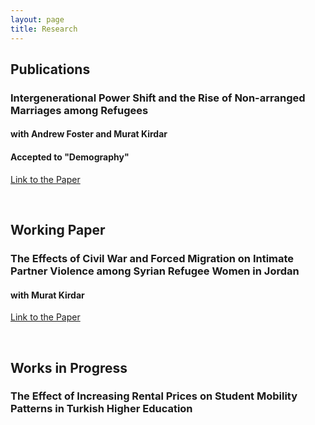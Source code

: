 ```yaml
---
layout: page
title: Research
---
```


## Publications

### Intergenerational Power Shift and the Rise of Non-arranged Marriages among Refugees
#### with Andrew Foster and Murat Kirdar
#### Accepted to "Demography"
[Link to the Paper](https://www.iza.org/publications/dp/16348/intergenerational-power-shift-and-the-rise-of-non-arranged-marriages-among-refugees)

<br>

## Working Paper

### The Effects of Civil War and Forced Migration on Intimate Partner Violence among Syrian Refugee Women in Jordan
#### with Murat Kirdar
[Link to the Paper](https://mervebetulgokce.github.io/assets/img/Paper2.pdf)

<br>

## Works in Progress

### The Effect of Increasing Rental Prices on Student Mobility Patterns in Turkish Higher Education


